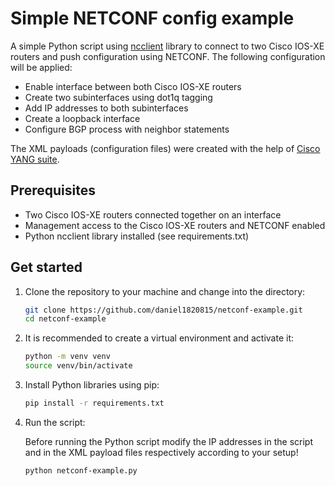 # Simple NETCONF config example

A simple Python script using [ncclient](https://ncclient.readthedocs.io/en/latest/) library to connect to two Cisco IOS-XE routers and push configuration using NETCONF. The following configuration will be applied:

- Enable interface between both Cisco IOS-XE routers
- Create two subinterfaces using dot1q tagging
- Add IP addresses to both subinterfaces
- Create a loopback interface
- Configure BGP process with neighbor statements

The XML payloads (configuration files) were created with the help of [Cisco YANG suite](https://developer.cisco.com/yangsuite/).

## Prerequisites

- Two Cisco IOS-XE routers connected together on an interface
- Management access to the Cisco IOS-XE routers and NETCONF enabled
- Python ncclient library installed (see requirements.txt)

## Get started

1. Clone the repository to your machine and change into the directory:

    ```bash
    git clone https://github.com/daniel1820815/netconf-example.git
    cd netconf-example
    ```

2. It is recommended to create a virtual environment and activate it:

    ```bash
    python -m venv venv
    source venv/bin/activate
    ```

3. Install Python libraries using pip:

    ```bash
    pip install -r requirements.txt
    ```

4. Run the script:

    Before running the Python script modify the IP addresses in the script and in the XML payload files respectively according to your setup!

    ```bash
    python netconf-example.py
    ```
